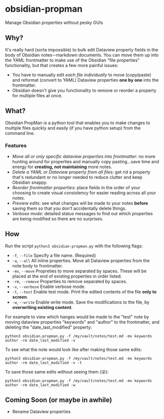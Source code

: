 # obsidian-propman
Manage Obsidian properties without pesky GUIs

## Why?
It's really hard (sorta impossible) to bulk edit Dataview property fields in the body of Obsidian notes--markdown documents. You can move them up into the YAML frontmatter to make use of the Obsidian "file properties" functionality, but that creates a few more painful issues:
- You have to manually edit *each file individually* to move (copy/paste) and reformat (convert to YAML) Dataview properties **one by one** into the frontmatter. 
- Obsidian doesn't give you functionality to remove or reorder a property for multiple files at once.

## What?
Obsidian PropMan is a python tool that enables you to make changes to multiple files quickly and easily (if you have python setup) from the command line.

### Features
- *Move all or only specific dataview properties into frontmatter*: no more hunting around for properties and manually copy pasting...save time and energy for **creating, not maintaining** more notes.
- *Delete a YAML or Dataview property from all files*: get rid a property that's redundant or no longer needed to reduce clutter and keep Obsidian snappy.
- *Reorder frontmatter properties*: place fields in the order of your choosing to create visual consistency for easier reading across all your notes.
- *Preview edits*: see what changes will be made to your notes **before** saving them so that you don't accidentally delete things.
- *Verbose mode*: detailed status messages to find out which properties are being modified so there are no surprises.

## How
Run the script `python3 obsidian-propman.py` with the following flags:
- `-f`, `--file`         Specify a file name. (Required)
- `-a`, `--all`          All inline properties. Move all Dataview properties from the note body to frontmatter.
- `-mv`, `--move`        Propreties to move separated by spaces. These will be placed at the end of existing properties in order listed.
- `-rm`, `--remove`      Properties to remove separated by spaces.
- `-v`, `--verbose`      Enable verbose mode.
- `-t`, `--test`         Enable test mode. Print the edited contents of the file **only to screen**.
- `-w`, `--write`        Enable write mode. Save the modifications to the file, by **overwriting existing content**.

For example to view which hanges would be made to the "test" note by moving dataview properties "keywords" and "author" to the frontmatter, and deleting the "date_last_modified" property:
```
python3 obsidian-propman.py -f /my/vault/notes/test.md -mv keywords author -rm date_last_modified -v
```
To see what the note would look like after making those same edits:
```
python3 obsidian-propman.py -f /my/vault/notes/test.md -mv keywords author -rm date_last_modified -v -t
```
To save those same edits without seeing them (😮):
```
python3 obsidian-propman.py -f /my/vault/notes/test.md -mv keywords author -rm date_last_modified -w
```

## Coming Soon (or maybe in awhile)
- Rename Dataview properties

